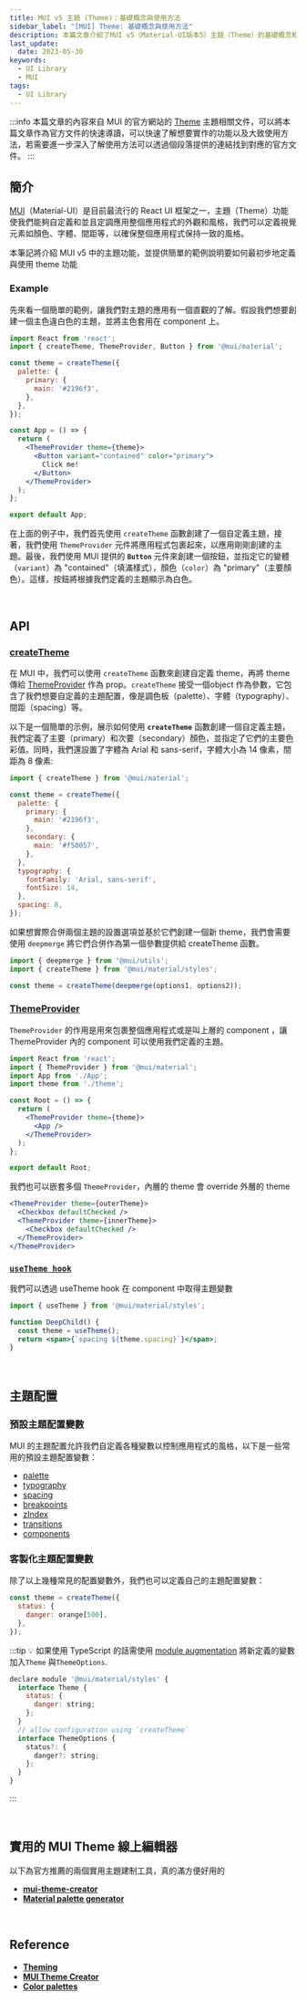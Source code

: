 ```yaml
---
title: MUI v5 主題 (Theme)：基礎概念與使用方法
sidebar_label: "[MUI] Theme: 基礎概念與使用方法"
description: 本篇文章介紹了MUI v5（Material-UI版本5）主題（Theme）的基礎概念和使用方法。文章簡要引述MUI官網的說明並且介提供了一些示例以幫助讀者更好地理解主題的應用。內容包括了 MUI 主題的API，像是createTheme、ThemeProvider 和 useTheme
last_update:
  date: 2023-05-30
keywords:
  - UI Library
  - MUI
tags:
  - UI Library
---
```


:::info
本篇文章的內容來自 MUI 的官方網站的 [Theme](https://mui.com/material-ui/customization/theming/) 主題相關文件，可以將本篇文章作為官方文件的快速導讀，可以快速了解想要實作的功能以及大致使用方法，若需要進一步深入了解使用方法可以透過個段落提供的連結找到對應的官方文件。
:::

## **簡介**

[MUI](https://mui.com/)（Material-UI）是目前最流行的 React UI 框架之一，主題（Theme）功能使我們能夠自定義和並且定調應用整個應用程式的外觀和風格，我們可以定義視覺元素如顏色、字體、間距等，以確保整個應用程式保持一致的風格。

本筆記將介紹 MUI v5 中的主題功能，並提供簡單的範例說明要如何最初步地定義與使用 theme 功能

### **Example**

先來看一個簡單的範例，讓我們對主題的應用有一個直觀的了解。假設我們想要創建一個主色違白色的主題，並將主色套用在 component 上。

```jsx
import React from 'react';
import { createTheme, ThemeProvider, Button } from '@mui/material';

const theme = createTheme({
  palette: {
    primary: {
      main: '#2196f3',
    },
  },
});

const App = () => {
  return (
    <ThemeProvider theme={theme}>
      <Button variant="contained" color="primary">
        Click me!
      </Button>
    </ThemeProvider>
  );
};

export default App;
```

在上面的例子中，我們首先使用 `createTheme` 函數創建了一個自定義主題，接著，我們使用 `ThemeProvider` 元件將應用程式包裹起來，以應用剛剛創建的主題。最後，我們使用 MUI 提供的 **`Button`** 元件來創建一個按鈕，並指定它的變體（`variant`）為 "contained"（填滿樣式），顏色（`color`）為 "primary"（主要顏色）。這樣，按鈕將根據我們定義的主題顯示為白色。


<br/>


## **API**

### **[createTheme](https://mui.com/material-ui/customization/theming/#createtheme-options-args-theme)**

在 MUI 中，我們可以使用 `createTheme` 函數來創建自定義 theme，再將 theme 傳給 [ThemeProvider](https://mui.com/material-ui/customization/theming/#themeprovider) 作為 prop。`createTheme` 接受一個object 作為參數，它包含了我們想要自定義的主題配置，像是調色板（palette）、字體（typography）、間距（spacing）等。

以下是一個簡單的示例，展示如何使用 **`createTheme`** 函數創建一個自定義主題，我們定義了主要（primary）和次要（secondary）顏色，並指定了它們的主要色彩值。同時，我們還設置了字體為 Arial 和 sans-serif，字體大小為 14 像素，間距為 8 像素:

```jsx
import { createTheme } from '@mui/material';

const theme = createTheme({
  palette: {
    primary: {
      main: '#2196f3',
    },
    secondary: {
      main: '#f50057',
    },
  },
  typography: {
    fontFamily: 'Arial, sans-serif',
    fontSize: 14,
  },
  spacing: 8,
});
```

如果想實際合併兩個主題的設置選項並基於它們創建一個新 theme，我們會需要使用 `deepmerge` 將它們合併作為第一個參數提供給 createTheme 函數。

```jsx
import { deepmerge } from '@mui/utils';
import { createTheme } from '@mui/material/styles';

const theme = createTheme(deepmerge(options1, options2));
```


### **[ThemeProvider](https://mui.com/material-ui/customization/theming/#themeprovider)**

`ThemeProvider` 的作用是用來包裹整個應用程式或是叫上層的 component ，讓 ThemeProvider 內的 component 可以使用我們定義的主題。

```jsx
import React from 'react';
import { ThemeProvider } from '@mui/material';
import App from './App';
import theme from './theme';

const Root = () => {
  return (
    <ThemeProvider theme={theme}>
      <App />
    </ThemeProvider>
  );
};

export default Root;
```

我們也可以嵌套多個 `ThemeProvider`，內層的 theme 會 override 外層的 theme

```jsx
<ThemeProvider theme={outerTheme}>
  <Checkbox defaultChecked />
  <ThemeProvider theme={innerTheme}>
    <Checkbox defaultChecked />
  </ThemeProvider>
</ThemeProvider>
```

### **[`useTheme hook`](https://mui.com/material-ui/customization/theming/#accessing-the-theme-in-a-component)**

我們可以透過 useTheme hook 在 component 中取得主題變數

```jsx
import { useTheme } from '@mui/material/styles';

function DeepChild() {
  const theme = useTheme();
  return <span>{`spacing ${theme.spacing}`}</span>;
}
```


<br/>


## **主題配置**

### **預設主題配置變數**

MUI 的主題配置允許我們自定義各種變數以控制應用程式的風格，以下是一些常用的預設主題配置變數：

- [palette](https://mui.com/material-ui/customization/palette/)
- [typography](https://mui.com/material-ui/customization/typography/)
- [spacing](https://mui.com/material-ui/customization/spacing/)
- [breakpoints](https://mui.com/material-ui/customization/breakpoints/)
- [zIndex](https://mui.com/material-ui/customization/z-index/)
- [transitions](https://mui.com/material-ui/customization/transitions/)
- [components](https://mui.com/material-ui/customization/theme-components/)

### **客製化主題配置變數**

除了以上幾種常見的配置變數外，我們也可以定義自己的主題配置變數：

```jsx
const theme = createTheme({
  status: {
    danger: orange[500],
  },
});
```

:::tip
💡 如果使用 TypeScript 的話需使用 [module augmentation](https://www.typescriptlang.org/docs/handbook/declaration-merging.html#module-augmentation) 將新定義的變數加入`Theme` 與`ThemeOptions`.

```jsx
declare module '@mui/material/styles' {
  interface Theme {
    status: {
      danger: string;
    };
  }
  // allow configuration using `createTheme`
  interface ThemeOptions {
    status?: {
      danger?: string;
    };
  }
}
```
:::


<br/>


## **實用的 MUI Theme 線上編輯器**

以下為官方推薦的兩個實用主題建制工具，真的滿方便好用的

- [**mui-theme-creator**](https://zenoo.github.io/mui-theme-creator/)
- [**Material palette generator**](https://m2.material.io/inline-tools/color/)


<br/>


## **Reference**

- **[Theming](https://mui.com/material-ui/customization/theming/)**
- **[MUI Theme Creator](https://zenoo.github.io/mui-theme-creator/)**
- **[Color palettes](https://m2.material.io/inline-tools/color/)**